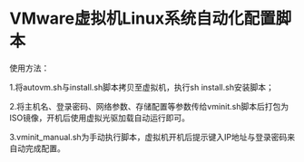 # VMware虚拟机Linux系统自动化配置脚本

使用方法：

1.将autovm.sh与install.sh脚本拷贝至虚拟机，执行sh install.sh安装脚本；

2.将主机名、登录密码、网络参数、存储配置等参数传给vminit.sh脚本后打包为ISO镜像，开机后使用虚拟光驱加载自动运行即可。

3.vminit_manual.sh为手动执行脚本，虚拟机开机后提示键入IP地址与登录密码来自动完成配置。